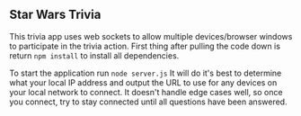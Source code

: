 Star Wars Trivia
----------------

This trivia app uses web sockets to allow multiple devices/browser windows to participate in the trivia action.
First thing after pulling the code down is return
`npm install`
to install all dependencies.

To start the application run
`node server.js`
It will do it's best to determine what your local IP address and output the URL to use for any devices on your local network to connect.
It doesn't handle edge cases well, so once you connect, try to stay connected until all questions have been answered.
